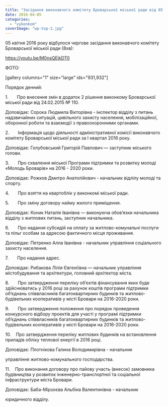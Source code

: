 ```yaml
---
title: "Засідання виконавчого комітету Броварської міської ради від 05 квітня 2016 року"
date: 2016-04-05
categories: 
  - "vykonkom"
coverImage: "wp-top-2.jpg"
---
```


05 квітня 2016 року відбулося чергове засідання виконавчого комітету Броварської міської ради (8хв):<!--more-->

https://youtu.be/M0nsQEjkDT0

ФОТО:

\[gallery columns="1" size="large" ids="931,932"\]

Порядок денний:

1.       Про внесення змін в додаток 2 рішення виконкому Броварської міської ради від 24.02.2015 № 110.

Доповідає: Сорока Людмила Вікторівна - інспектор відділу з питань надзвичайних ситуацій, цивільного захисту населення, мобілізаційної, оборонної роботи та взаємодії з правоохоронними органами.

2.       Інформація щодо діяльності адміністративної комісії виконавчого комітету Броварської міської ради за І квартал 2016 року.

Доповідає: Голубовський Григорій Павлович — заступник міського голови.

3.       Про схвалення міської Програми підтримки та розвитку молоді «Молодь Броварів» на 2016 - 2020 роки.

Доповідає: Рожков Дмитро Анатолійович - начальник відлілу молоді та спорту.

4.       Про взяття на квартоблік у виконкомі міської ради.

5.       Про зміну договору найму жилого приміщення.

Доповідає: Коник Наталія Іванівна — виконуюча обов’язки начальника відділу з житлових питань, заступник начальника.

6.       Про надання субсидій на оплату за житлово-комунальні послуги та пільг особам за адресою фактичного місця проживання.

Доповідає: Петренко Алла Іванівна - начальник управління соціального захисту населення.

7.       Про надання адрес.

Доповідає: Рибакова Лілія Євгеніївна — начальник управління містобудування та архітектури, головний архітектор міста.

8.       Про затвердження переліку об’єктів фінансування яких буде здійснюватись у 2016 році за рахунок коштів програми підтримки об’єднань співвласників багатоквартирних будинків та житлово-будівельних кооперативів у місті Бровари на 2016-2020 роки.

9.       Про затвердження положення про порядок проведення конкурсного відбору проектів для участі у програмі підтримки об’єднань співвласників багатоквартирних будинків та житлово-будівельних кооперативів у місті Бровари на 2016-2020 роки.

10.    Про затвердження переліку житлових будинків на встановлення приладів обліку теплової енергії в 2016 році.

Доповідає: Плотнікова Галина Володимирівна - начальник

управління житлово-комунального господарства.

11.    Про виконання договору про пайову участь (внесок) замовника будівництва у розвиток інженерно-транспортної та соціальної інфраструктури міста Бровари.

Доповідає: Баба-Мірзоєва Альбіна Валентинівна - начальник

юридичного відділу.
